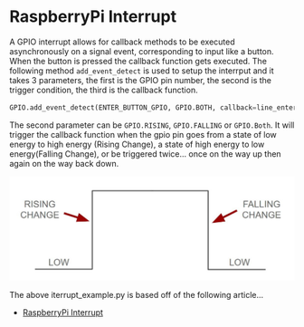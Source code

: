 # RaspberryPi Interrupt
A GPIO interrupt allows for callback methods to be executed asynchronously on a signal event, corresponding to input like a button.  When the button is pressed the callback function gets executed. The following method `add_event_detect` is used to setup the interrput and it takes 3 parameters, the first is the GPIO pin number, the second is the trigger condition, the third is the callback function.
```python
GPIO.add_event_detect(ENTER_BUTTON_GPIO, GPIO.BOTH, callback=line_enter_callback)
```
The second parameter can be `GPIO.RISING`, `GPIO.FALLING` or `GPIO.Both`.  It will trigger the callback function when the gpio pin goes from a state of low energy to high energy (Rising Change), a state of high energy to low energy(Falling Change), or be triggered twice... once on the way up then again on the way back down.   

![Arduino interrput Model](/diagrams/arduino_interrupt_mode.jpg)


The above iterrupt_example.py is based off of the following article...
- [RaspberryPi Interrupt](https://roboticsbackend.com/raspberry-pi-gpio-interrupts-tutorial/)


